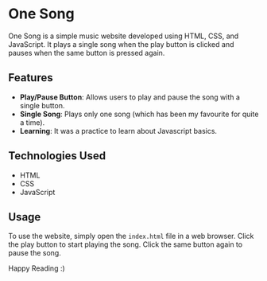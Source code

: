 # One Song

One Song is a simple music website developed using HTML, CSS, and JavaScript. It plays a single song when the play button is clicked and pauses when the same button is pressed again.

## Features

- **Play/Pause Button**: Allows users to play and pause the song with a single button.
- **Single Song**: Plays only one song (which has been my favourite for quite a time).
- **Learning**: It was a practice to learn about Javascript basics.

## Technologies Used

- HTML
- CSS
- JavaScript

## Usage

To use the website, simply open the `index.html` file in a web browser. Click the play button to start playing the song. Click the same button again to pause the song.

Happy Reading :)

